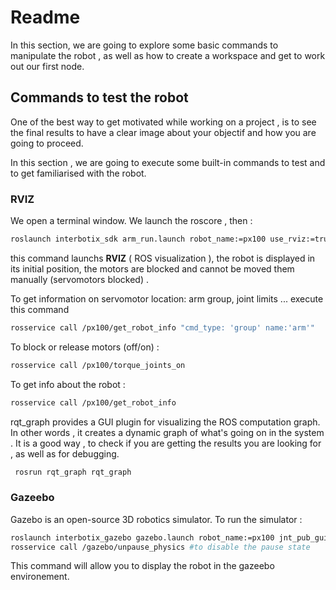 # Readme

In this section, we are going to explore some basic commands to manipulate the robot , as well as how to create a workspace and get to work out our first node.

## Commands to test the robot
One of the best way to get motivated while working on a project , is to see the final results to have a clear image about your objectif and how you are going to proceed.

In this section , we are going to execute some built-in commands to test and to get familiarised with the robot.

### RVIZ
We open a terminal window.
We launch the roscore , then :
```bash
roslaunch interbotix_sdk arm_run.launch robot_name:=px100 use_rviz:=true use_sim:=true
```
this command launchs **RVIZ** ( ROS visualization ), the robot is displayed in its initial position, the motors are blocked and cannot be moved them manually (servomotors blocked) .


To get information on servomotor location: arm group, joint limits ...
execute this command
```bash
rosservice call /px100/get_robot_info "cmd_type: 'group' name:'arm'"
```
To block or release motors (off/on) :
```bash
rosservice call /px100/torque_joints_on
```

To get info about the robot :
```bash
rosservice call /px100/get_robot_info 
```

rqt_graph provides a GUI plugin for visualizing the ROS computation graph. In other words , it creates a dynamic graph of what's going on in the system .
It is a good way , to check if you are getting the results you are looking for , as well as for debugging.
```bash
 rosrun rqt_graph rqt_graph
 ```
 
### Gazeebo
Gazebo is an open-source 3D robotics simulator.
To run the simulator :
```bash
roslaunch interbotix_gazebo gazebo.launch robot_name:=px100 jnt_pub_gui:=true
rosservice call /gazebo/unpause_physics #to disable the pause state
```
This command will allow you to display the robot in the gazeebo environement.
